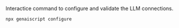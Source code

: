 Interactice command to configure and validate the LLM connections.

```bash
npx genaiscript configure
```
